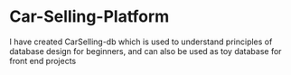 # Car-Selling-Platform
I have created CarSelling-db which is used to understand principles of database design for beginners, and can also be used as toy database for front end projects

